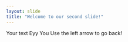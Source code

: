 ```yaml
---
layout: slide
title: "Welcome to our second slide!"
---
```

Your text Eyy You
Use the left arrow to go back!
